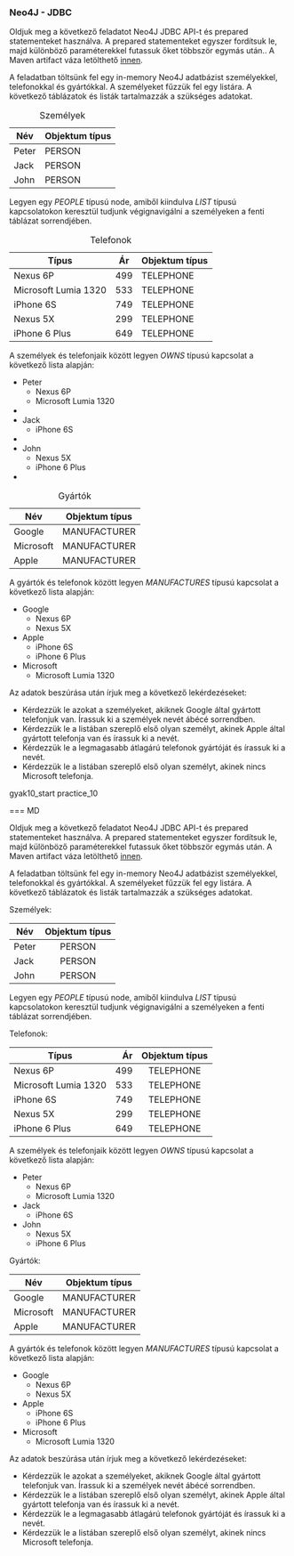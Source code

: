 <h3>Neo4J - JDBC</h3>
  
  <p>Oldjuk meg a következő feladatot Neo4J JDBC API-t és prepared statementeket használva. A prepared statementeket egyszer fordítsuk le, majd különböző paraméterekkel futassuk őket többször egymás után.. A Maven artifact váza letölthető <a href="courses/dbmsc/gyak10_start.zip">innen</a>.</p>
  
  <p>A feladatban töltsünk fel egy in-memory Neo4J adatbázist személyekkel, telefonokkal és gyártókkal. A személyeket fűzzük fel egy listára. A következő táblázatok és listák tartalmazzák a szükséges adatokat.</p>
  
  <table class="table table-striped table-hover">
	<caption>Személyek</caption>
    <thead>
	  <tr>
	    <th>Név</th>
		<th>Objektum típus</th>
	  </tr>
	</thead>
	<tbody>
	  <tr>
	    <td>Peter</td>
		<td>PERSON</td>
	  </tr>
	  <tr>
	    <td>Jack</td>
		<td>PERSON</td>
	  </tr>
	  <tr>
	    <td>John</td>
		<td>PERSON</td>
	  </tr>
	</tbody>
  </table>
  
  <p>Legyen egy <i>PEOPLE</i> típusú node, amiből kiindulva <i>LIST</i> típusú kapcsolatokon keresztül tudjunk végignavigálni a személyeken a fenti táblázat sorrendjében.</p>
  
  <table class="table table-striped table-hover">
	<caption>Telefonok</caption>
    <thead>
	  <tr>
	    <th>Típus</th>
		<th>Ár</th>
		<th>Objektum típus</th>
	  </tr>
	</thead>
	<tbody>
	  <tr>
	    <td>Nexus 6P</td>
		<td>499</td>
		<td>TELEPHONE</td>
	  </tr>
	  <tr>
	    <td>Microsoft Lumia 1320</td>
		<td>533</td>
		<td>TELEPHONE</td>
	  </tr>
	  <tr>
	    <td>iPhone 6S</td>
		<td>749</td>
		<td>TELEPHONE</td>
	  </tr>
	  <tr>
	    <td>Nexus 5X</td>
		<td>299</td>
		<td>TELEPHONE</td>
	  </tr>
	  <tr>
	    <td>iPhone 6 Plus</td>
		<td>649</td>
		<td>TELEPHONE</td>
	  </tr>
	</tbody>
  </table>
  
  <p>A személyek és telefonjaik között legyen <i>OWNS</i> típusú kapcsolat a következő lista alapján:</p>
  
  <ul>
    <li>
	  Peter
	  <ul>
	    <li>Nexus 6P</li>
		<li>Microsoft Lumia 1320</li>
	  </ul>
	<li>
	<li>
	  Jack
	  <ul>
	    <li>iPhone 6S</li>
	  </ul>
	<li>
	<li>
	  John
	  <ul>
	    <li>Nexus 5X</li>
		<li>iPhone 6 Plus</li>
	  </ul>
	<li>
  </ul>
  
  <table class="table table-striped table-hover">
	<caption>Gyártók</caption>
    <thead>
	  <tr>
	    <th>Név</th>
		<th>Objektum típus</th>
	  </tr>
	</thead>
	<tbody>
	  <tr>
	    <td>Google</td>
		<td>MANUFACTURER</td>
	  </tr>
	  <tr>
	    <td>Microsoft</td>
		<td>MANUFACTURER</td>
	  </tr>
	  <tr>
	    <td>Apple</td>
		<td>MANUFACTURER</td>
	  </tr>
	</tbody>
  </table>
  
  <p>A gyártók és telefonok között legyen <i>MANUFACTURES</i> típusú kapcsolat a következő lista alapján:</p>
  
  <ul>
    <li>
	  Google
	  <ul>
	    <li>Nexus 6P</li>
		<li>Nexus 5X</li>
	  </ul>
	</li>
	<li>
	  Apple
	  <ul>
	    <li>iPhone 6S</li>
		<li>iPhone 6 Plus</li>
	  </ul>
	</li>
	<li>
	  Microsoft
	  <ul>
	    <li>Microsoft Lumia 1320</li>
	  </ul>
	</li>
  </ul>
  
  <p>Az adatok beszúrása után írjuk meg a következő lekérdezéseket:</p>
  
  <ul>
    <li>Kérdezzük le azokat a személyeket, akiknek Google által gyártott telefonjuk van. Írassuk ki a személyek nevét ábécé sorrendben.</li>
	<li>Kérdezzük le a listában szereplő első olyan személyt, akinek Apple által gyártott telefonja van és írassuk ki a nevét.</li>
	<li>Kérdezzük le a legmagasabb átlagárú telefonok gyártóját és írassuk ki a nevét.</li>
	<li>Kérdezzük le a listában szereplő első olyan személyt, akinek nincs Microsoft telefonja.</li>
  </ul>

  gyak10_start
  practice_10
  
  === MD

  Oldjuk meg a következő feladatot Neo4J JDBC API-t és prepared statementeket használva. A prepared statementeket egyszer fordítsuk le, majd különböző paraméterekkel futassuk őket többször egymás után. A Maven artifact váza letölthető [innen](courses/db-msc/practice10_start.zip).

A feladatban töltsünk fel egy in-memory Neo4J adatbázist személyekkel, telefonokkal és gyártókkal. A személyeket fűzzük fel egy listára. A következő táblázatok és listák tartalmazzák a szükséges adatokat.

Személyek:

| Név   | Objektum típus |
| ----- |:--------------:|
| Peter | PERSON         |
| Jack  | PERSON         |
| John  | PERSON         |

Legyen egy *PEOPLE* típusú node, amiből kiindulva *LIST* típusú kapcsolatokon keresztül tudjunk végignavigálni a személyeken a fenti táblázat sorrendjében.

Telefonok:

| Típus                | Ár  | Objektum típus |
| -------------------- | ---:|:--------------:|
| Nexus 6P             | 499 | TELEPHONE      |
| Microsoft Lumia 1320 | 533 | TELEPHONE      |
| iPhone 6S            | 749 | TELEPHONE      |
| Nexus 5X             | 299 | TELEPHONE      |
| iPhone 6 Plus        | 649 | TELEPHONE      |

A személyek és telefonjaik között legyen *OWNS* típusú kapcsolat a következő lista alapján:

* Peter
    * Nexus 6P
    * Microsoft Lumia 1320
* Jack
    * iPhone 6S
* John
    * Nexus 5X
    * iPhone 6 Plus

Gyártók:

| Név       | Objektum típus |
| --------- |:--------------:|
| Google    | MANUFACTURER   |
| Microsoft | MANUFACTURER   |
| Apple     | MANUFACTURER   |

A gyártók és telefonok között legyen *MANUFACTURES* típusú kapcsolat a következő lista alapján:

* Google
    * Nexus 6P
    * Nexus 5X
* Apple
    * iPhone 6S
    * iPhone 6 Plus
* Microsoft
    * Microsoft Lumia 1320

Az adatok beszúrása után írjuk meg a következő lekérdezéseket:

* Kérdezzük le azokat a személyeket, akiknek Google által gyártott telefonjuk van. Írassuk ki a személyek nevét ábécé sorrendben.
* Kérdezzük le a listában szereplő első olyan személyt, akinek Apple által gyártott telefonja van és írassuk ki a nevét.
* Kérdezzük le a legmagasabb átlagárú telefonok gyártóját és írassuk ki a nevét.
* Kérdezzük le a listában szereplő első olyan személyt, akinek nincs Microsoft telefonja.
